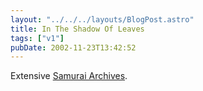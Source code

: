 ```yaml
---
layout: "../../../layouts/BlogPost.astro"
title: In The Shadow Of Leaves
tags: ["v1"]
pubDate: 2002-11-23T13:42:52
---
```


Extensive [Samurai Archives][1].

[1]: http://www.samurai-archives.com/
